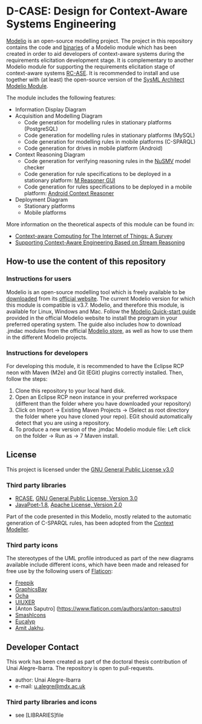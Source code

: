 D-CASE: Design for Context-Aware Systems Engineering
======
[Modelio](https://www.modelio.org/) is an open-source modelling project. The project in this repository contains the code and [binaries](https://github.com/ualegre/rcase/tree/master/rcase/target) of a Modelio module 
which has been created in order to aid developers of context-aware systems during the requirements elicitation development stage. It is complementary to another Modelio module for supporting the requirements elicitation stage of context-aware systems [RC-ASE](https://github.com/ualegre/rcase). It is recommended to install and use together with (at least) the open-source version of the [SysML Architect Modelio Module](http://store.modelio.org/resource/modules/sysml-architect-open-source.html).

The module includes the following features:
* Information Display Diagram
* Acquisition and Modelling Diagram
	* Code generation for modelling rules in stationary platforms (PostgreSQL)
	* Code generation for modelling rules in stationary platforms (MySQL)
	* Code generation for modelling rules in mobile platforms (C-SPARQL)
	* Code generation for drives in mobile platform (Android)
* Context Reasoning Diagram
	* Code generation for verifying reasoning rules in the [NuSMV](http://nusmv.fbk.eu/) model checker
	* Code generation for rule specifications to be deployed in a stationary platform: [M Reasoner GUI](https://github.com/ualegre/mreasoner-gui)
	* Code generation for rules specifications to be deployed in a mobile platform: [Android Context Reasoner](https://github.com/ualegre/aContextReasoner)
* Deployment Diagram 
	* Stationary platforms 
	* Mobile platforms

More information on the theoretical aspects of this module can be found in:
* [Context-aware Computing for The Internet of Things: A Survey](https://doi.org/10.1109/SURV.2013.042313.00197)
* [Supporting Context-Aware Engineering Based on Stream Reasoning](https://doi.org/10.1007/978-3-319-57837-8_37)

## How-to use the content of this repository
### Instructions for users
Modelio is an open-source modelling tool which is freely available to be [downloaded](https://www.modelio.org/downloads/download-modelio.html) from its [official website](http://www.modelio.org). The current Modelio version for which this module is compatible is v3.7. Modelio, and therefore this module, is available for Linux, Windows and Mac. Follow the [Modelio Quick-start guide](https://www.modelio.org/quick-start-pages-35.html) provided in the official Modelio website to install the program in your preferred operating system. The guide also includes how to download .jmdac modules from the official [Modelio store](http://store.modelio.org/resource/modules.html), as well as how to use them in the different Modelio projects. 
### Instructions for developers
For developing this module, it is recommended to have the Eclipse RCP neon with Maven (M2e) and Git (EGit) plugins correctly installed. Then, follow the steps:
1. Clone this repository to your local hard disk.
2. Open an Eclipse RCP neon instance in your preferred workspace (different than the folder where you have downloaded your repository)
3. Click on Import -> Existing Maven Projects -> (Select as root directory the folder where you have cloned your repo). EGit should automatically detect 
that you are using a repository.
4. To produce a new version of the .jmdac Modelio module file: Left click on the folder -> Run as -> 7 Maven install. 

## License 
This project is licensed under the [GNU General Public License v3.0](https://github.com/casetools/dcase/blob/master/LIBRARIES.md) 

### Third party libraries 
* [RCASE](https://github.com/ualegre/rcase), [GNU General Public License, Version 3.0](https://www.gnu.org/licenses/gpl-3.0.en.html)
* [JavaPoet-1.8](https://github.com/square/javapoet), [Apache License, Version 2.0](http://www.apache.org/licenses/LICENSE-2.0)

Part of the code presented in this Modelio, mostly related to the automatic generation of C-SPARQL rules, has been adopted from the [Context Modeller](https://github.com/deankramer/ContextModeller).

### Third party icons
The stereotypes of the UML profile introduced as part of the new diagrams available include different icons, which have been made and released for free use by the following users of [Flaticon](www.flaticon.com): 
* [Freepik](http://www.freepik.com/)
* [GraphicsBay](http://www.flaticon.com/authors/graphicsbay)
* [Ocha](http://www.flaticon.com/authors/ocha)
* [UIUXER](http://www.flaticon.com/authors/uiuxer)
* [Anton Saputro] (https://www.flaticon.com/authors/anton-saputro)
* [SmashIcons](https://www.flaticon.com/authors/smashicons)
* [Eucalyp](https://www.flaticon.com/authors/eucalyp)
* [Amit Jakhu](http://www.flaticon.com/authors/amit-jakhu). 

## Developer Contact
This work has been created as part of the doctoral thesis contribution of Unai Alegre-Ibarra. The repository is open to pull-requests. 
* author: Unai Alegre-Ibarra
* e-mail: u.alegre@mdx.ac.uk

### Third party libraries and icons
* see [LIBRARIES]file




